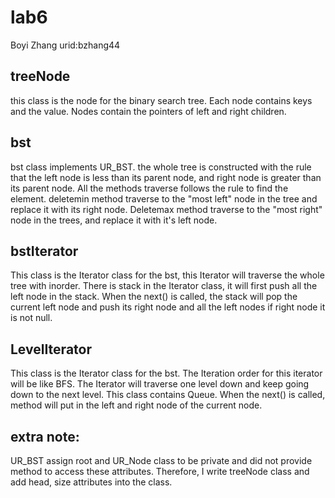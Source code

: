 # lab6
Boyi Zhang urid:bzhang44

## treeNode
this class is the node for the binary search tree. Each node contains keys and the value. 
Nodes contain the pointers of left and right children. 
## bst
bst class implements UR_BST. the whole tree is constructed with the rule that the left node is less than its parent node, and right node is greater than its parent node.
All the methods traverse follows the rule to find the element. deletemin method traverse to the "most left" node in the tree and replace it with its right node. 
Deletemax method traverse to the "most right" node in the trees, and replace it with it's left node. 
## bstIterator
This class is the Iterator class for the bst, this Iterator will traverse the whole tree with inorder.
There is stack in the Iterator class, it will first push all the left node in the stack. When the next() is called, the stack will pop the current left node and push its right node and all the left nodes if right node it is not null.

## LevelIterator
This class is the Iterator class for the bst. The Iteration order for this iterator will be like BFS. The Iterator will traverse one level down and keep going down to the next level.
This class contains Queue. When the next() is called, method will put in the left and right node of the current node. 

## extra note:
UR_BST assign root and UR_Node class to be private and did not provide method to access these attributes. Therefore, I write treeNode class and add head, size attributes into the class.
